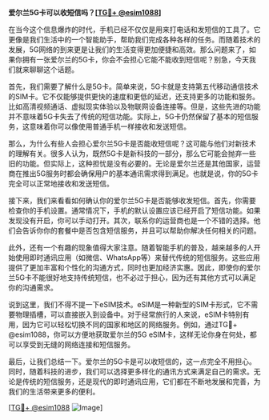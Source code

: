 **爱尔兰5G卡可以收短信吗？[[TG💪+ @esim1088](https://t.me/s/esim1088)]**

在当今这个信息爆炸的时代，手机已经不仅仅是用来打电话和发短信的工具了。它更像是我们生活中的一个智能助手，帮助我们完成各种各样的任务。而随着技术的发展，5G网络的到来更是让我们的生活变得更加便捷和高效。那么问题来了，如果你拥有一张爱尔兰的5G卡，你会不会担心它能不能收到短信呢？别急，今天我们就来聊聊这个话题。

首先，我们需要了解什么是5G卡。简单来说，5G卡就是支持第五代移动通信技术的SIM卡。它不仅能够提供更快的速度和更低的延迟，还支持更多的功能和服务。比如高清视频通话、虚拟现实体验以及物联网设备连接等。但是，这些先进的功能并不意味着5G卡失去了传统的短信功能。实际上，5G卡仍然保留了基本的短信服务，这意味着你可以像使用普通手机一样接收和发送短信。

那么，为什么有些人会担心爱尔兰5G卡是否能收短信呢？这可能与他们对新技术的理解有关。很多人认为，既然5G卡是新科技的一部分，那么它可能会抛弃一些旧的功能。但实际上，这种担忧是没有必要的。无论是爱尔兰还是其他国家，运营商在推出5G服务时都会确保用户的基本通讯需求得到满足。也就是说，你的5G卡完全可以正常地接收和发送短信。

接下来，我们来看看如何确认你的爱尔兰5G卡是否能够收发短信。首先，你需要检查你的手机设置。通常情况下，手机的默认设置应该已经开启了短信功能。如果发现没有开启，你可以手动打开。其次，联系你的运营商也是一个不错的选择。他们会告诉你你的套餐中是否包含短信服务，并且可以帮助你解决任何相关的问题。

此外，还有一个有趣的现象值得大家注意。随着智能手机的普及，越来越多的人开始使用即时通讯应用（如微信、WhatsApp等）来替代传统的短信服务。这些应用提供了更加丰富和个性化的沟通方式，同时也更加经济实惠。因此，即使你的爱尔兰5G卡不能很好地支持传统短信，也不必过于担心，因为还有其他方式可以满足你的沟通需求。

说到这里，我们不得不提一下eSIM技术。eSIM是一种新型的SIM卡形式，它不需要物理插槽，可以直接嵌入到设备中。对于经常旅行的人来说，eSIM卡特别有用，因为它可以轻松切换不同的国家和地区的网络服务。例如，通过TG💪+ @esim1088，你可以方便地获取爱尔兰的5G eSIM卡，这样无论你身在何处，都可以享受到无缝的网络连接和短信服务。

最后，让我们总结一下。爱尔兰的5G卡是可以收短信的，这一点完全不用担心。同时，随着科技的进步，我们可以选择更多样化的通讯方式来满足自己的需求。无论是传统的短信服务，还是现代的即时通讯应用，它们都在不断地发展和完善，为我们的生活带来更多的便利。

[[TG💪+ @esim1088](https://t.me/s/esim1088) ![Image](https://i.postimg.cc/4NQfJmqS/Snipaste-2025-05-13-00-14-12.png)]